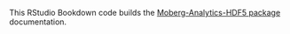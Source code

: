 This RStudio Bookdown code builds the [Moberg-Analytics-HDF5 package](https://pypi.org/project/Moberg-Analytics-HDF5/) documentation.

